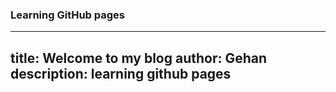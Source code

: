 ### Learning GitHub pages
---
title: Welcome to my blog
author: Gehan
description: learning github pages
---


